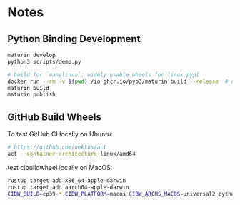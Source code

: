 # Notes

## Python Binding Development

```sh
maturin develop
python3 scripts/demo.py

# build for `manylinux`: widely usable wheels for linux pypi
docker run --rm -v $(pwd):/io ghcr.io/pyo3/maturin build --release  # or other maturin arguments
maturin build
maturin publish
```

## GitHub Build Wheels

To test GitHub CI locally on Ubuntu:

```sh
# https://github.com/nektos/act
act --container-architecture linux/amd64
```

test cibuildwheel locally on MacOS:

```sh
rustup target add x86_64-apple-darwin
rustup target add aarch64-apple-darwin
CIBW_BUILD=cp39-* CIBW_PLATFORM=macos CIBW_ARCHS_MACOS=universal2 python -m cibuildwheel --output-dir wheelhouse
```
